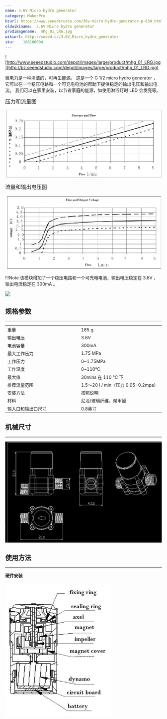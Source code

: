 ```yaml
---
name: 3.6V Micro hydro generator
category: MakerPro
bzurl: https://www.seeedstudio.com/36v-micro-hydro-generator-p-634.html?cPath=155
oldwikiname:  3.6V Micro hydro generator
prodimagename:  mhg_01_LRG.jpg
wikiurl: http://seeed.cc/3.6V_Micro_hydro_generator
sku:    108100004
---
```

![http://www.seeedstudio.com/depot/images/large/product/mhg_01_LRG.jpg](http://bz.seeedstudio.com/depot/images/large/product/mhg_01_LRG.jpg)

微电力是一种清洁的，可再生能源。 这是一个 G 1/2 micro hydro generator ，它可以在一个稳压电路和一个可充电电池的帮助下提供稳定的输出电压和输出电流。 我们可以在家里安装，以节省家庭的能源，如使用淋浴灯时 LED 会发亮等。

<big>压力和流量图</big>

![](https://github.com/SeeedDocument/3.6V_Micro_hydro_generator/raw/master/img/Micro-hydro-diagram1.JPG)

<big>流量和输出电压图</big>

![](https://github.com/SeeedDocument/3.6V_Micro_hydro_generator/raw/master/img/Micro-hydro-diagram2.JPG)

!!!Note
    该模块增加了一个稳压电路和一个可充电电池，输出电压稳定在 3.6V ，输出电流稳定在 300mA 。


[![](https://github.com/SeeedDocument/wiki_chinese/raw/master/docs/images/click_to_buy.PNG)](https://item.taobao.com/item.htm?spm=a1z10.3-c.w4002-11172317909.11.28aa9f8FZud5y&id=45531621942)

##   规格参数
---
<table>
<tr>
<td width="400px">重量
</td>
<td width="400px">165 g
</td></tr>
<tr>
<td>输出电压
</td>
<td>3.6V
</td></tr>
<tr>
<td>电池容量
</td>
<td>300mA
</td></tr>
<tr>
<td>最大工作压力
</td>
<td>1.75 MPa
</td></tr>
<tr>
<td>工作压力
</td>
<td>0~1.75MPa
</td></tr>
<tr>
<td>工作温度
</td>
<td>0~110°C
</td></tr>
<tr>
<td>最大值
</td>
<td>30mins 在 110 °C 下
</td></tr>
<tr>
<td>推荐流量范围
</td>
<td>1.5〜20 l / min（压力 0.05-0.2mpa）
</td></tr>
<tr>
<td>安装方法
</td>
<td>按照说明
</td></tr>
<tr>
<td>材料
</td>
<td>尼龙/玻璃纤维，聚甲醛
</td></tr>
<tr>
<td>输入口和输出口尺寸
</td>
<td>0.8英寸
</td></tr></table>

##   机械尺寸
---
![](https://github.com/SeeedDocument/3.6V_Micro_hydro_generator/raw/master/img/Micro-hydro-dimen2.jpg)

##   使用方法
---
**硬件安装**

![](https://github.com/SeeedDocument/3.6V_Micro_hydro_generator/raw/master/img/Micro-hydro-struct.JPG)
